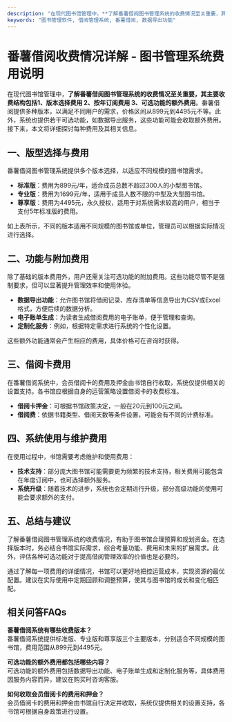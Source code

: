 ```yaml
---
description: "在现代图书馆管理中，**了解番薯借阅图书管理系统的收费情况至关重要，其主要收费结构包括1、版本选择费用 2、按年订阅费用 3、可选功能的额外费用**。番薯借阅提供多种版本，以满足不同用户的需求，价格区间从899元到4495元不等。此外，系统也提供若干可选功能，如数据导出服务，这些功能可能会收取额外费用。接下来，本文将详细探讨每种费用及其相关信息。"
keywords: "图书管理软件, 借阅管理系统, 番薯借阅, 数据导出功能"
---
```

# 番薯借阅收费情况详解 - 图书管理系统费用说明

在现代图书馆管理中，**了解番薯借阅图书管理系统的收费情况至关重要，其主要收费结构包括1、版本选择费用 2、按年订阅费用 3、可选功能的额外费用**。番薯借阅提供多种版本，以满足不同用户的需求，价格区间从899元到4495元不等。此外，系统也提供若干可选功能，如数据导出服务，这些功能可能会收取额外费用。接下来，本文将详细探讨每种费用及其相关信息。

## 一、版型选择与费用

番薯借阅图书管理系统提供多个版本选择，以适应不同规模的图书馆需求。

- **标准版**：费用为899元/年，适合成员总数不超过300人的小型图书馆。
- **专业版**：费用为1699元/年，适用于成员人数不限的中型及大型图书馆。
- **尊享版**：费用为4495元，永久授权，适用于对系统需求较高的用户，相当于支付5年标准版的费用。

如上表所示，不同的版本适用不同规模的图书馆或单位，管理员可以根据实际情况进行选择。

## 二、功能与附加费用

除了基础的版本费用外，用户还需关注可选功能的附加费用。这些功能尽管不是强制要求，但可以显著提升管理效率和使用体验。

- **数据导出功能**：允许图书馆将借阅记录、库存清单等信息导出为CSV或Excel格式，方便后续的数据分析。
- **电子账单生成**：为读者生成借阅费用的电子账单，便于管理和查询。
- **定制化服务**：例如，根据特定需求进行系统的个性化设置。

这些额外功能通常会产生相应的费用，具体价格可在咨询时获得。

## 三、借阅卡费用

在番薯借阅系统中，会员借阅卡的费用及押金由书馆自行收取，系统仅提供相关的设置支持。各书馆应根据自身的运营策略设置借阅卡的收费标准。

- **借阅卡押金**：可根据书馆政策决定，一般在20元到100元之间。
- **借阅费**：依据书籍类型、借阅天数等条件设置，可能会有不同的计费标准。

## 四、系统使用与维护费用

在使用过程中，书馆需要考虑维护和使用费用：

- **技术支持**：部分庞大图书馆可能需要更为频繁的技术支持，相关费用可能包含在年度订阅中，也可选择额外服务。
- **系统升级**：随着技术的进步，系统也会定期进行升级，部分高级功能的使用可能会要求额外的支付。

## 五、总结与建议

了解番薯借阅图书管理系统的收费情况，有助于图书馆合理预算和规划资金。在选择版本时，务必结合书馆实际需求，综合考量功能、费用和未来的扩展需求。此外，评估各种可选功能对于提高借阅管理效率的价值也是必要的。

通过了解每一项费用的详细情况，书馆可以更好地把控运营成本，实现资源的最优配置。建议在实际使用中定期回顾和调整预算，使其与图书馆的成长和变化相匹配。

## 相关问答FAQs

**番薯借阅系统有哪些收费版本？**  
番薯借阅系统提供标准版、专业版和尊享版三个主要版本，分别适合不同规模的图书馆，费用范围从899元到4495元。

**可选功能的额外费用都包括哪些内容？**  
可选功能的额外费用包括数据导出功能、电子账单生成和定制化服务等，具体费用因服务内容而异，建议在购买时咨询客服。

**如何收取会员借阅卡的费用和押金？**  
会员借阅卡的费用和押金由书馆自行决定并收取，系统仅提供相关的设置支持，各书馆可根据自身政策进行设置。
